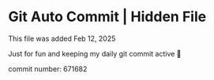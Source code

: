 # Git Auto Commit | Hidden File

This file was added Feb 12, 2025

Just for fun and keeping my daily git commit active 🤪

commit number: 671682

